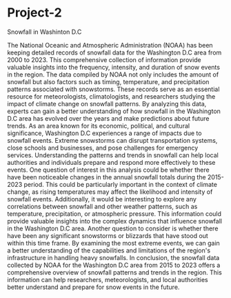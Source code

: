# Project-2
Snowfall in Washinton D.C

The National Oceanic and Atmospheric Administration (NOAA) has been keeping detailed records of snowfall data for the Washington D.C area from 2000 to 2023. This comprehensive collection of information provide valuable insights into the frequency, intensity, and duration of snow events in the region. The data compiled by NOAA not only includes the amount of snowfall but also factors such as timing, temperature, and precipitation patterns associated with snowstorms. 
     These records serve as an essential resource for meteorologists, climatologists, and researchers studying the impact of climate change on snowfall patterns. By analyzing this data, experts can gain a better understanding of how snowfall in the Washington D.C area has evolved over the years and make predictions about future trends.
     As an area known for its economic, political, and cultural significance, Washington D.C experiences a range of impacts due to snowfall events. Extreme snowstorms can disrupt transportation systems, close schools and businesses, and pose challenges for emergency services. Understanding the patterns and trends in snowfall can help local authorities and individuals prepare and respond more effectively to these events.
     One question of interest in this analysis could be whether there have been noticeable changes in the annual snowfall totals during the 2015-2023 period. This could be particularly important in the context of climate change, as rising temperatures may affect the likelihood and intensity of snowfall events. Additionally, it would be interesting to explore any correlations between snowfall and other weather patterns, such as temperature, precipitation, or atmospheric pressure. This information could provide valuable insights into the complex dynamics that influence snowfall in the Washington D.C area.
     Another question to consider is whether there have been any significant snowstorms or blizzards that have stood out within this time frame. By examining the most extreme events, we can gain a better understanding of the capabilities and limitations of the region's infrastructure in handling heavy snowfalls.
     In conclusion, the snowfall data collected by NOAA for the Washington D.C area from 2015 to 2023 offers a comprehensive overview of snowfall patterns and trends in the region. This information can help researchers, meteorologists, and local authorities better understand and prepare for snow events in the future.
